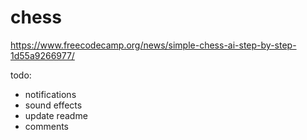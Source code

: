 # chess

https://www.freecodecamp.org/news/simple-chess-ai-step-by-step-1d55a9266977/


todo:
- notifications
- sound effects
- update readme
- comments
